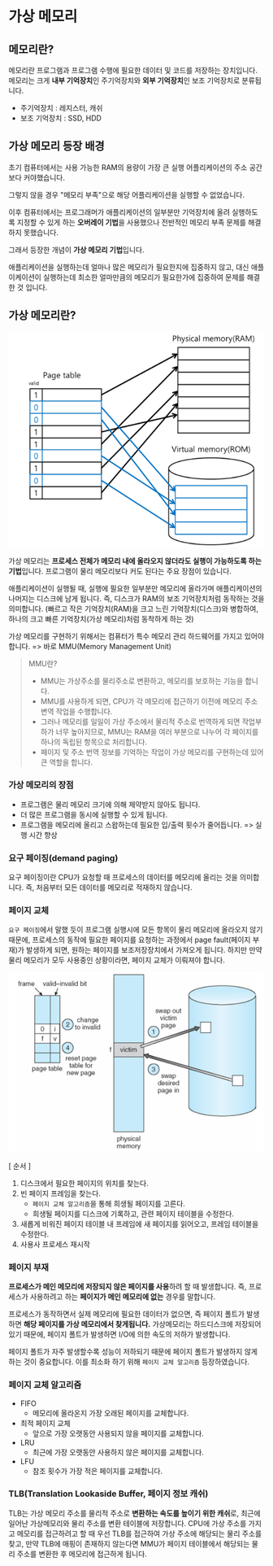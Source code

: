 # 가상 메모리

## 메모리란?
메모리란 프로그램과 프로그램 수행에 필요한 데이터 및 코드를 저장하는 장치입니다.
메모리는 크게 **내부 기억장치**인 주기억장치와 **외부 기억장치**인 보조 기억장치로 분류됩니다.
- 주기억장치 : 레지스터, 캐쉬
- 보조 기억장치 : SSD, HDD

## 가상 메모리 등장 배경
초기 컴퓨터에서는 사용 가능한 RAM의 용량이 가장 큰 실행 어플리케이션의 주소 공간보다 커야했습니다.

그렇지 않을 경우 "메모리 부족"으로 해당 어플리케이션을 실행할 수 없었습니다.

이후 컴퓨터에서는 프로그래머가 애플리케이션의 일부분만 기억장치에 올려 실행하도록 지정할 수 있게 하는 **오버레이 기법**을 사용했으나 전반적인 메모리 부족 문제를 해결하지 못했습니다.

그래서 등장한 개념이 **가상 메모리 기법**입니다.

애플리케이션을 실행하는데 얼마나 많은 메모리가 필요한지에 집중하지 않고, 대신 애플이케이션이 실행하는데 최소한 얼마만큼의 메모리가 필요한가에 집중하여 문제를 해결한 것 입니다.

## 가상 메모리란?

![img.png](img.png)

가상 메모리는 **프로세스 전체가 메모리 내에 올라오지 않더라도 실행이 가능하도록 하는 기법**입니다. 프로그램이 물리 메모리보다 커도 된다는 주요 장점이 있습니다.

애플리케이션이 실행될 때, 실행에 필요한 일부분만 메모리에 올라가며 애플리케이션의 나머지는 디스크에 남게 됩니다. 즉, 디스크가 RAM의 보조 기억장치처럼 동작하는 것을 의미합니다. (빠르고 작은 기억장치(RAM)을 크고 느린 기억장치(디스크)와 병합하여, 하나의 크고 빠른 기억장치(가상 메모리)처럼 동착하게 하는 것)

가상 메모리를 구현하기 위해서는 컴퓨터가 특수 메모리 관리 하드웨어를 가지고 있어야 합니다.
=> 바로 MMU(Memory Management Unit)

> MMU란?
> - MMU는 가상주소를 물리주소로 변환하고, 메모리를 보호하는 기능을 합니다.
> - MMU를 사용하게 되면, CPU가 각 메모리에 접근하기 이전에 메모리 주소 변역 작업을 수행합니다.
> - 그러나 메모리를 일일이 가상 주소에서 물리적 주소로 번역하게 되면 작업부하가 너무 높아지므로, MMU는 RAM을 여러 부분으로 나누어 각 페이지를 하나의 독립된 항목으로 처리합니다.
> - 페이지 및 주소 번역 정보를 기억하는 작업이 가상 메모리를 구현하는데 있어 큰 역할을 합니다.

### 가상 메모리의 장점
- 프로그램은 물리 메모리 크기에 의해 제약받지 않아도 됩니다.
- 더 많은 프로그램을 동시에 실행할 수 있게 됩니다.
- 프로그램을 메모리에 올리고 스왑하는데 필요한 입/출력 횟수가 줄어듭니다. => 실행 시간 향상

### 요구 페이징(demand paging)
요구 페이징이란 CPU가 요청할 때 프로세스의 데이터를 메모리에 올리는 것을 의미합니다. 즉, 처음부터 모든 데이터를 메모리로 적재하지 않습니다.

### 페이지 교체
`요구 페이징`에서 말했 듯이 프로그램 실행시에 모든 항목이 물리 메모리에 올라오지 않기 때문에, 프로세스의 동작에 필요한 페이지를 요청하는 과정에서 page fault(페이지 부재)가 발생하게 되면, 원하는 페이지를 보조저장장치에서 가져오게 됩니다. 하지만 만약 물리 메모리가 모두 사용중인 상황이라면, 페이지 교체가 이뤄져야 합니다.

![img_1.png](img_1.png)

[ 순서 ]

1. 디스크에서 필요한 페이지의 위치를 찾는다.
2. 빈 페이지 프레임을 찾는다.
    - `페이지 교체 알고리즘`을 통해 희생될 페이지를 고른다.
    - 희생될 페이지를 디스크에 기록하고, 관련 페이지 테이블을 수정한다.
3. 새롭게 비워진 페이지 테이블 내 프레임에 새 페이지를 읽어오고, 프레임 테이블을 수정한다.
4. 사용사 프로세스 재시작

### 페이지 부재
**프로세스가 메인 메모리에 저장되지 않은 페이지를 사용**하려 할 때 발생합니다. 즉, 프로세스가 사용하려고 하는 **페이지가 메인 메모리에 없는** 경우를 말합니다.

프로세스가 동작하면서 실제 메모리에 필요한 데이터가 없으면, 즉 페이지 폴트가 발생하면 **해당 페이지를 가상 메모리에서 찾게됩니다.** 가상메모리는 하드디스크에 저장되어 있기 때문에, 페이지 폴트가 발생하면 I/O에 의한 속도의 저하가 발생합니다.

페이지 폴트가 자주 발생할수록 성능이 저하되기 때문에 페이지 폴트가 발생하지 않게 하는 것이 중요합니다. 이를 최소화 하기 위해 `페이지 교체 알고리즘` 등장하였습니다.

### 페이지 교체 알고리즘
- FIFO
  - 메모리에 올라온지 가장 오래된 페이지를 교체합니다.
- 최적 페이지 교체
  - 앞으로 가장 오랫동안 사용되지 않을 페이지를 교체합니다.
- LRU
  - 최근에 가장 오랫동안 사용하지 않은 페이지를 교체합니다.
- LFU
  - 참조 횟수가 가장 적은 페이지를 교체합니다.

### TLB(Translation Lookaside Buffer, 페이지 정보 캐쉬)
TLB는 가상 메모리 주소를 물리적 주소로 **변환하는 속도를 높이기 위한 캐쉬**로, 최근에 일어난 가상메모리와 물리 주소를 변환 테이블에 저장합니다. CPU에 가상 주소를 가지고 메모리를 접근하려고 할 때 우선 TLB를 접근하여 가상 주소에 해당되는 물리 주소를 찾고, 만약 TLB에 매핑이 존재하지 않는다면 MMU가 페이지 테이블에서 해당되는 물리 주소를 변환한 후 메모리에 접근하게 됩니다.
